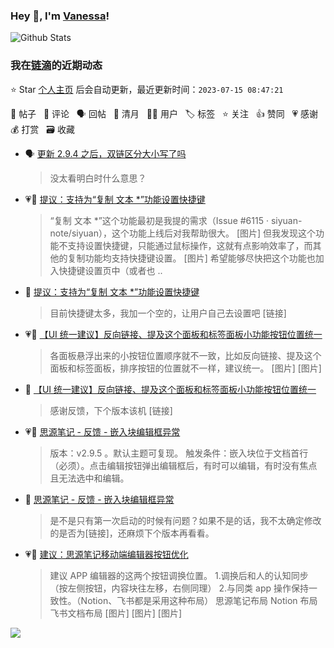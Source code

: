### Hey 👋, I'm [Vanessa](http://vanessa.b3log.org/)!

![Github Stats](https://github-readme-stats.vercel.app/api?username=Vanessa219&show_icons=true)

<!--events start -->

### 我在[链滴](https://ld246.com)的近期动态

⭐️ Star [个人主页](https://github.com/Vanessa219/Vanessa219) 后会自动更新，最近更新时间：`2023-07-15 08:47:21`

📝 帖子 &nbsp; 💬 评论 &nbsp; 🗣 回帖 &nbsp; 🌙 清月 &nbsp; 👨‍💻 用户 &nbsp; 🏷️ 标签 &nbsp; ⭐️ 关注 &nbsp; 👍 赞同 &nbsp; 💗 感谢 &nbsp; 💰 打赏 &nbsp; 🗃 收藏

* 🗣 [更新 2.9.4 之后，双链区分大小写了吗](https://ld246.com/article/1689207637410/comment/1689210265856#comments)

  > 没太看明白时什么意思？
* 💗📝 [提议：支持为“复制 文本 *”功能设置快捷键](https://ld246.com/article/1689152586608)

  > “复制 文本 *”这个功能最初是我提的需求（Issue #6115 · siyuan-note/siyuan），这个功能上线后对我帮助很大。 [图片] 但我发现这个功能不支持设置快捷键，只能通过鼠标操作，这就有点影响效率了，而其他的复制功能均支持快捷键设置。 [图片] 希望能够尽快把这个功能也加入快捷键设置页中（或者也 ..
* 💬 [提议：支持为“复制 文本 *”功能设置快捷键](https://ld246.com/article/1689152586608/comment/1689157158095#comments)

  > 目前快捷键太多，我加一个空的，让用户自己去设置吧 [链接]
* 💗📝 [【UI 统一建议】反向链接、提及这个面板和标签面板小功能按钮位置统一](https://ld246.com/article/1689146949550)

  > 各面板悬浮出来的小按钮位置顺序就不一致，比如反向链接、提及这个面板和标签面板，排序按钮的位置就不一样，建议统一。 [图片] [图片]
* 💬 [【UI 统一建议】反向链接、提及这个面板和标签面板小功能按钮位置统一](https://ld246.com/article/1689146949550/comment/1689148974966#comments)

  > 感谢反馈，下个版本该机 [链接]
* 💗📝 [思源笔记 - 反馈 - 嵌入块编辑框异常](https://ld246.com/article/1689058162367)

  > 版本：v2.9.5 。默认主题可复现。 触发条件：嵌入块位于文档首行（必须）。点击编辑按钮弹出编辑框后，有时可以编辑，有时没有焦点且无法选中和编辑。
* 💬 [思源笔记 - 反馈 - 嵌入块编辑框异常](https://ld246.com/article/1689058162367/comment/1689073755088#comments)

  > 是不是只有第一次启动的时候有问题？如果不是的话，我不太确定修改的是否为[链接]，还麻烦下个版本再看看。
* 💗📝 [建议：思源笔记移动端编辑器按钮优化](https://ld246.com/article/1688669311863)

  > 建议 APP 编辑器的这两个按钮调换位置。 1.调换后和人的认知同步（按左侧按钮，内容块往左移，右侧同理） 2.与同类 app 操作保持一致性。（Notion、飞书都是采用这种布局） 思源笔记布局 Notion 布局 飞书文档布局 [图片] [图片] [图片]


<!--events end -->

<a title="Hits" target="_blank" href="https://github.com/Vanessa219/Vanessa219"><img src="https://hits.b3log.org/Vanessa219/Vanessa219.svg"></a>
